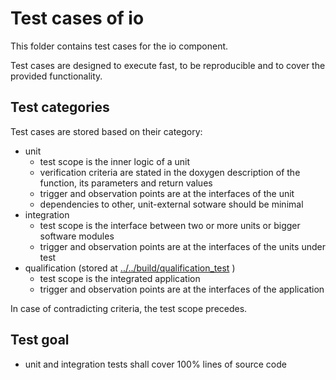 
# Test cases of io

This folder contains test cases for the io component.

Test cases are designed to execute fast, to be reproducible and to cover the provided functionality.

## Test categories

Test cases are stored based on their category:

- unit
  - test scope is the inner logic of a unit
  - verification criteria are stated in the doxygen description of the function,
    its parameters and return values
  - trigger and observation points are at the interfaces of the unit
  - dependencies to other, unit-external sotware should be minimal
- integration
  - test scope is the interface between two or more units or bigger software modules
  - trigger and observation points are at the interfaces of the units under test
- qualification (stored at [../../build/qualification_test](../../build/qualification_test) )
  - test scope is the integrated application
  - trigger and observation points are at the interfaces of the application

In case of contradicting criteria, the test scope precedes.

## Test goal

- unit and integration tests shall cover 100% lines of source code
